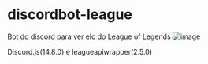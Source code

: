 # discordbot-league
Bot do discord para ver elo do League of Legends
![image](https://user-images.githubusercontent.com/32989586/224745538-28d512d4-0656-4ee3-9a48-829480de8f3d.png)

Discord.js(14.8.0) e leagueapiwrapper(2.5.0)
